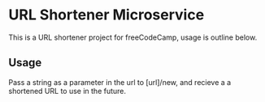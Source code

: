# URL Shortener Microservice

This is a URL shortener project for freeCodeCamp, usage is outline below.

## Usage

Pass a string as a parameter in the url to [url]/new, and recieve a a shortened URL to use in the future.